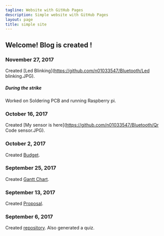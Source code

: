 ```yaml
---
tagline: Website with GitHub Pages
description: Simple website with GitHub Pages
layout: page
title: simple site
---
```

Welcome!  Blog is created !
-------------



### November 27, 2017

Created [Led Blinking](https://github.com/n01033547/Bluetooth/Led blinking.JPG).

##### During the strike

Worked on Soldering PCB and running Raspberry pi.

### October 16, 2017

Created [My sensor is here](https://github.com/n01033547/Bluetooth/Qr Code sensor.JPG).

### October 2, 2017

Created [Budget](https://github.com/n01033547/Bluetooth/blob/master/Budget.xlsx).

### September 25, 2017

Created [Gantt Chart](https://github.com/n01033547/Bluetooth/blob/master/SushantGanttProject.mpp).  

### September 13, 2017

Created [Proposal](https://github.com/six0four/StudentSenseHat/blob/master/documentation/ProposalContentStudentNameRev02.pdf).

### September 6, 2017

Created [repository](https://github.com/n01033547/Bluetooth.git). Also generated a quiz.

